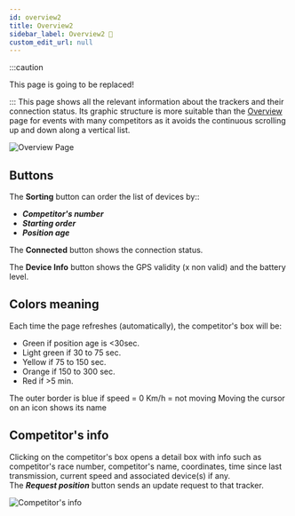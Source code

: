 ```yaml
---
id: overview2
title: Overview2 
sidebar_label: Overview2 🚧
custom_edit_url: null
---
```

:::caution

This page is going to be replaced!

:::
This page shows all the relevant information about the trackers and their connection status. Its graphic structure is more suitable than the [Overview](overview.md) page for events with many competitors as it avoids the continuous scrolling up and down along a vertical list.

![Overview Page](/img/screenshots/overview2.png)

## Buttons
The **Sorting** button can order the list of devices by:: 
* _**Competitor's number**_ 
* _**Starting order**_ 
* _**Position age**_

The **Connected** button shows the connection status.

The **Device Info** button shows the GPS validity (x non valid) and the battery level.

## Colors meaning

Each time the page refreshes (automatically), the competitor's box will be:
* Green if position age is <30sec.
* Light green if 30 to 75 sec. 
* Yellow if 75 to 150 sec. 
* Orange if 150 to 300 sec.
* Red if >5 min.

The outer border is blue if speed = 0 Km/h = not moving
Moving the cursor on an icon shows its name
## Competitor's info

Clicking on the competitor's box opens a detail box with info such as competitor's race number, competitor's name, coordinates, time since last transmission, current speed and associated device(s) if any.  
The _**Request position**_ button sends an update request to that tracker.
  
![Competitor's info](/img/screenshots/overview2-selected.png)  